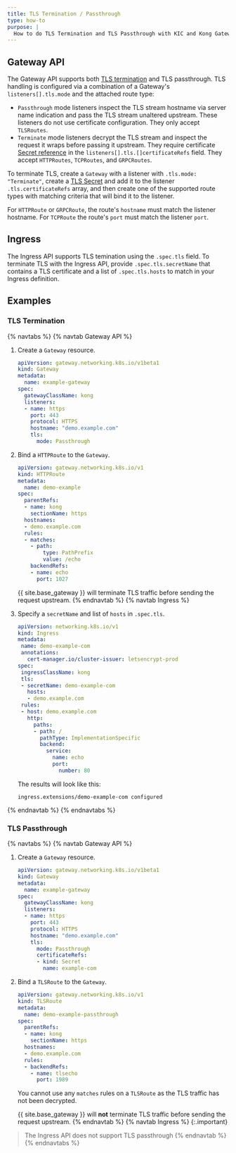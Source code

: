 ```yaml
---
title: TLS Termination / Passthrough
type: how-to
purpose: |
  How to do TLS Termination and TLS Passthrough with KIC and Kong Gateway
---
```



## Gateway API

The Gateway API supports both [TLS termination](
https://gateway-api.sigs.k8s.io/guides/migrating-from-ingress/#tls-termination) and TLS passthrough. TLS handling is configured via a combination of a Gateway's `listeners[].tls.mode` and the attached route type:

- `Passthrough` mode listeners inspect the TLS stream hostname via server name indication and pass the TLS stream unaltered upstream. These listeners do not use certificate configuration. They only accept `TLSRoutes`.
- `Terminate` mode listeners decrypt the TLS stream and inspect the request it wraps before passing it upstream. They require certificate [Secret reference](https://gateway-api.sigs.k8s.io/reference/spec/#gateway.networking.k8s.io/v1.SecretObjectReference) in the `listeners[].tls.[]certificateRefs` field. They accept `HTTPRoutes`, `TCPRoutes`, and `GRPCRoutes`.

To terminate TLS, create a `Gateway` with a listener with `.tls.mode: "Terminate"`, create a [TLS Secret](https://kubernetes.io/docs/concepts/configuration/secret/#tls-secrets) and add it to the listener `.tls.certificateRefs` array, and then create one of the supported route types with matching criteria that will bind it to the listener.

For `HTTPRoute` or `GRPCRoute`, the route's `hostname` must match the listener hostname. For `TCPRoute` the route's `port` must match the listener `port`.

## Ingress

The Ingress API supports TLS temination using the `.spec.tls` field. To terminate TLS with the Ingress API, provide `.spec.tls.secretName` that contains a TLS certificate and a list of `.spec.tls.hosts` to match in your Ingress definition. 

## Examples


### TLS Termination

{% navtabs %}
{% navtab Gateway API %}
1. Create a `Gateway` resource.

    ```yaml
    apiVersion: gateway.networking.k8s.io/v1beta1
    kind: Gateway
    metadata:
      name: example-gateway
    spec:
      gatewayClassName: kong 
      listeners:
      - name: https
        port: 443
        protocol: HTTPS
        hostname: "demo.example.com"
        tls:
          mode: Passthrough
    ```

2. Bind a `HTTPRoute` to the `Gateway`.

    ```yaml
    apiVersion: gateway.networking.k8s.io/v1
    kind: HTTPRoute
    metadata:
      name: demo-example 
    spec:
      parentRefs:
      - name: kong
        sectionName: https
      hostnames:
      - demo.example.com
      rules:
      - matches:
        - path:
            type: PathPrefix
            value: /echo
        backendRefs:
        - name: echo
          port: 1027
    ```

    {{ site.base_gateway }} will terminate TLS traffic before sending the request upstream.
{% endnavtab %}
{% navtab Ingress %}
1. Specify a `secretName` and list of `hosts` in `.spec.tls`.

    ```yaml
    apiVersion: networking.k8s.io/v1
    kind: Ingress
    metadata:
     name: demo-example-com
     annotations:
       cert-manager.io/cluster-issuer: letsencrypt-prod
    spec:
     ingressClassName: kong
     tls:
     - secretName: demo-example-com
       hosts:
       - demo.example.com
     rules:
     - host: demo.example.com
       http:
         paths:
         - path: /
           pathType: ImplementationSpecific
           backend:
             service:
               name: echo
               port:
                 number: 80
    ```
    
    The results will look like this:
    
    ```text
    ingress.extensions/demo-example-com configured
    ```
{% endnavtab %}
{% endnavtabs %}

### TLS Passthrough

{% navtabs %}
{% navtab Gateway API %}
1. Create a `Gateway` resource.

    ```yaml
    apiVersion: gateway.networking.k8s.io/v1beta1
    kind: Gateway
    metadata:
      name: example-gateway
    spec:
      gatewayClassName: kong 
      listeners:
      - name: https
        port: 443
        protocol: HTTPS
        hostname: "demo.example.com"
        tls:
          mode: Passthrough
          certificateRefs:
          - kind: Secret
            name: example-com
    ```

2. Bind a `TLSRoute` to the `Gateway`.

    ```yaml
    apiVersion: gateway.networking.k8s.io/v1
    kind: TLSRoute
    metadata:
      name: demo-example-passthrough
    spec:
      parentRefs:
      - name: kong
        sectionName: https
      hostnames:
      - demo.example.com
      rules:
      - backendRefs:
        - name: tlsecho
          port: 1989
    ```

    You cannot use any `matches` rules on a `TLSRoute` as the TLS traffic has not been decrypted.

    {{ site.base_gateway }} will **not** terminate TLS traffic before sending the request upstream.
{% endnavtab %}
{% navtab Ingress %}
{:.important}
> The Ingress API does not support TLS passthrough
{% endnavtab %}
{% endnavtabs %}
